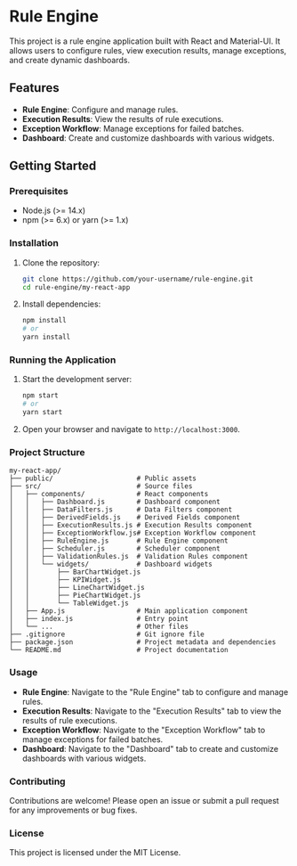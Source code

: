 # Rule Engine

This project is a rule engine application built with React and Material-UI. It allows users to configure rules, view execution results, manage exceptions, and create dynamic dashboards.

## Features

- **Rule Engine**: Configure and manage rules.
- **Execution Results**: View the results of rule executions.
- **Exception Workflow**: Manage exceptions for failed batches.
- **Dashboard**: Create and customize dashboards with various widgets.

## Getting Started

### Prerequisites

- Node.js (>= 14.x)
- npm (>= 6.x) or yarn (>= 1.x)

### Installation

1. Clone the repository:

   ```sh
   git clone https://github.com/your-username/rule-engine.git
   cd rule-engine/my-react-app
   ```

2. Install dependencies:

   ```sh
   npm install
   # or
   yarn install
   ```

### Running the Application

1. Start the development server:

   ```sh
   npm start
   # or
   yarn start
   ```

2. Open your browser and navigate to `http://localhost:3000`.

### Project Structure

```
my-react-app/
├── public/                     # Public assets
├── src/                        # Source files
│   ├── components/             # React components
│   │   ├── Dashboard.js        # Dashboard component
│   │   ├── DataFilters.js      # Data Filters component
│   │   ├── DerivedFields.js    # Derived Fields component
│   │   ├── ExecutionResults.js # Execution Results component
│   │   ├── ExceptionWorkflow.js# Exception Workflow component
│   │   ├── RuleEngine.js       # Rule Engine component
│   │   ├── Scheduler.js        # Scheduler component
│   │   ├── ValidationRules.js  # Validation Rules component
│   │   └── widgets/            # Dashboard widgets
│   │       ├── BarChartWidget.js
│   │       ├── KPIWidget.js
│   │       ├── LineChartWidget.js
│   │       ├── PieChartWidget.js
│   │       └── TableWidget.js
│   ├── App.js                  # Main application component
│   ├── index.js                # Entry point
│   └── ...                     # Other files
├── .gitignore                  # Git ignore file
├── package.json                # Project metadata and dependencies
└── README.md                   # Project documentation
```

### Usage

- **Rule Engine**: Navigate to the "Rule Engine" tab to configure and manage rules.
- **Execution Results**: Navigate to the "Execution Results" tab to view the results of rule executions.
- **Exception Workflow**: Navigate to the "Exception Workflow" tab to manage exceptions for failed batches.
- **Dashboard**: Navigate to the "Dashboard" tab to create and customize dashboards with various widgets.

### Contributing

Contributions are welcome! Please open an issue or submit a pull request for any improvements or bug fixes.

### License

This project is licensed under the MIT License.